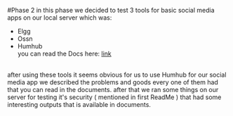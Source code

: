 #Phase 2
in this phase we decided to test 3 tools for basic social media apps on our local server which was:
- Elgg
- Ossn
- Humhub
  <br>
  you can read the Docs here: [link](https://github.com/mosi1910/Asymmetrical-Broccoli/blob/main/phase%202/Phase2.pdf)
  </br>
  </br>
  
after using these tools it seems obvious for us to use Humhub for our social media app we described the problems and goods every one of them had that you can read in the documents.
after that we ran some things on our server for testing it's security ( mentioned in first ReadMe ) that had some interesting outputs that is available in documents.
